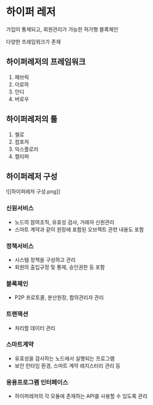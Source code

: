 
# 하이퍼 레저

가입이 통제되고, 회원관리가 가능한 허가형 블록체인 

다양한 프레임워크가 존재

## 하이퍼레저의 프레임워크
1. 패브릭 
2. 이로하
3. 인디
4. 버로우 

## 하이퍼레저의 툴
1. 첼로
2. 컴포저
3. 익스플로러
4. 캘리퍼

## 하이퍼레저 구성
![[하이퍼레저 구성.png]]

### 신원서비스
- 노드의 참여조직, 유효성 검사, 거래자 신원관리
- 스마트 계약과 같이 원장에 포함된 오브젝트 관련 내용도 포함
### 정책서비스
- 시스템 정책을 구성하고 관리
- 회원의 출입규정 및 통제, 승인권한 등 포함
### 블록체인
- P2P 프로토콜, 분산원장, 합의관리자 관리
### 트랜잭션
- 처리할 데이터 관리
### 스마트계약
- 유효성을 검사하는 노드에서 실행되는 프로그램
- 보안 런타임 환경, 스마트 계약 레지스터리 관리 등
### 응용프로그램 인터페이스
- 하이퍼레저의 각 모듈에 존재하는 API를 사용할 수 있도록 관리


